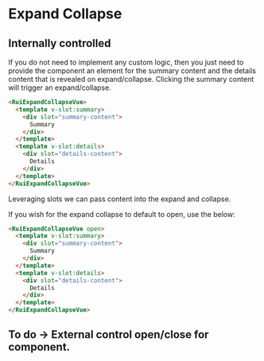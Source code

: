 # Expand Collapse

## Internally controlled
If you do not need to implement any custom logic, then you just need to provide the component an element for the summary content and the details content that is revealed on expand/collapse. Clicking the summary content will trigger an expand/collapse.

```html preview
<RuiExpandCollapseVue>
  <template v-slot:summary>
    <div slot="summary-content">
      Summary
    </div>
  </template>
  <template v-slot:details>
    <div slot="details-content">
      Details
    </div>
  </template>
</RuiExpandCollapseVue>
```

Leveraging slots we can pass content into the expand and collapse.

If you wish for the expand collapse to default to open, use the below:

```html preview
<RuiExpandCollapseVue open>
  <template v-slot:summary>
    <div slot="summary-content">
      Summary
    </div>
  </template>
  <template v-slot:details>
    <div slot="details-content">
      Details
    </div>
  </template>
</RuiExpandCollapseVue>
```

## To do -> External control open/close for component.